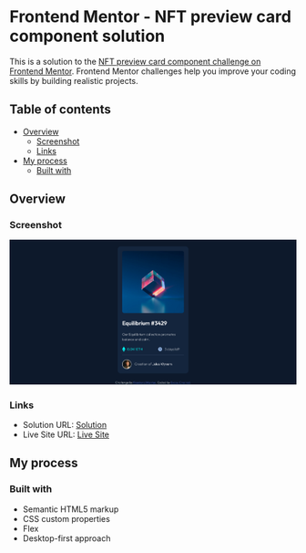 # Frontend Mentor - NFT preview card component solution

This is a solution to the [NFT preview card component challenge on Frontend Mentor](https://www.frontendmentor.io/challenges/nft-preview-card-component-SbdUL_w0U). Frontend Mentor challenges help you improve your coding skills by building realistic projects. 


## Table of contents

- [Overview](#overview)
  - [Screenshot](#screenshot)
  - [Links](#links)
- [My process](#my-process)
  - [Built with](#built-with)


## Overview

### Screenshot

![](Screenshot.png)

### Links

- Solution URL: [Solution](https://github.com/codeinnit92/stat-preview-card-challenge)
- Live Site URL: [Live Site](https://codeinnit92.github.io/stat-preview-card-challenge/)

## My process

### Built with

- Semantic HTML5 markup
- CSS custom properties
- Flex
- Desktop-first approach






